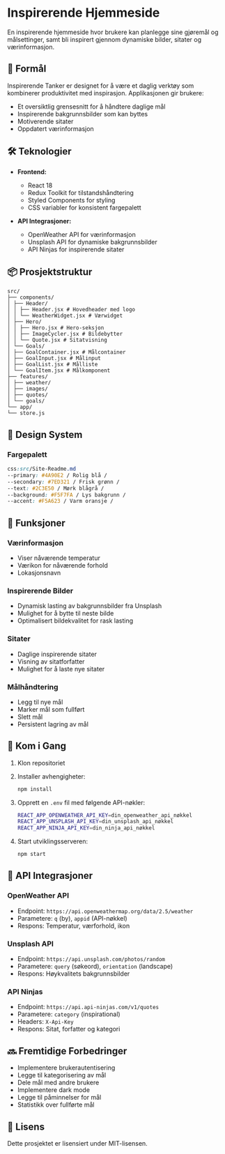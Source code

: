 # Inspirerende Hjemmeside

En inspirerende hjemmeside hvor brukere kan planlegge sine gjøremål og målsettinger, samt bli inspirert gjennom dynamiske bilder, sitater og værinformasjon.

## 🎯 Formål

Inspirerende Tanker er designet for å være et daglig verktøy som kombinerer produktivitet med inspirasjon. Applikasjonen gir brukere:

- Et oversiktlig grensesnitt for å håndtere daglige mål
- Inspirerende bakgrunnsbilder som kan byttes
- Motiverende sitater
- Oppdatert værinformasjon

## 🛠 Teknologier

- **Frontend:**
  - React 18
  - Redux Toolkit for tilstandshåndtering
  - Styled Components for styling
  - CSS variabler for konsistent fargepalett

- **API Integrasjoner:**
  - OpenWeather API for værinformasjon
  - Unsplash API for dynamiske bakgrunnsbilder
  - API Ninjas for inspirerende sitater

## 📦 Prosjektstruktur

```
src/
├── components/
│ ├── Header/
│ │ ├── Header.jsx # Hovedheader med logo
│ │ └── WeatherWidget.jsx # Værwidget
│ ├── Hero/
│ │ ├── Hero.jsx # Hero-seksjon
│ │ ├── ImageCycler.jsx # Bildebytter
│ │ └── Quote.jsx # Sitatvisning
│ └── Goals/
│ ├── GoalContainer.jsx # Målcontainer
│ ├── GoalInput.jsx # Målinput
│ ├── GoalList.jsx # Målliste
│ └── GoalItem.jsx # Målkomponent
├── features/
│ ├── weather/
│ ├── images/
│ ├── quotes/
│ └── goals/
└── app/
└── store.js
```

## 🎨 Design System

### Fargepalett

```css
css:src/Site-Readme.md
--primary: #4A90E2 / Rolig blå /
--secondary: #7ED321 / Frisk grønn /
--text: #2C3E50 / Mørk blågrå /
--background: #F5F7FA / Lys bakgrunn /
--accent: #F5A623 / Varm oransje /
```

## 🔋 Funksjoner

### Værinformasjon

- Viser nåværende temperatur
- Værikon for nåværende forhold
- Lokasjonsnavn

### Inspirerende Bilder

- Dynamisk lasting av bakgrunnsbilder fra Unsplash
- Mulighet for å bytte til neste bilde
- Optimalisert bildekvalitet for rask lasting

### Sitater

- Daglige inspirerende sitater
- Visning av sitatforfatter
- Mulighet for å laste nye sitater

### Målhåndtering

- Legg til nye mål
- Marker mål som fullført
- Slett mål
- Persistent lagring av mål

## 🚀 Kom i Gang

1. Klon repositoriet
2. Installer avhengigheter:

   ```bash
   npm install
   ```

3. Opprett en `.env` fil med følgende API-nøkler:

   ```bash
   REACT_APP_OPENWEATHER_API_KEY=din_openweather_api_nøkkel
   REACT_APP_UNSPLASH_API_KEY=din_unsplash_api_nøkkel
   REACT_APP_NINJA_API_KEY=din_ninja_api_nøkkel
   ```

4. Start utviklingsserveren:

   ```bash
   npm start
   ```

## 🔄 API Integrasjoner

### OpenWeather API

- Endpoint: `https://api.openweathermap.org/data/2.5/weather`
- Parametere: `q` (by), `appid` (API-nøkkel)
- Respons: Temperatur, værforhold, ikon

### Unsplash API

- Endpoint: `https://api.unsplash.com/photos/random`
- Parametere: `query` (søkeord), `orientation` (landscape)
- Respons: Høykvalitets bakgrunnsbilder

### API Ninjas

- Endpoint: `https://api.api-ninjas.com/v1/quotes`
- Parametere: `category` (inspirational)
- Headers: `X-Api-Key`
- Respons: Sitat, forfatter og kategori

## 🔜 Fremtidige Forbedringer

- Implementere brukerautentisering
- Legge til kategorisering av mål
- Dele mål med andre brukere
- Implementere dark mode
- Legge til påminnelser for mål
- Statistikk over fullførte mål

## 📝 Lisens

Dette prosjektet er lisensiert under MIT-lisensen.
